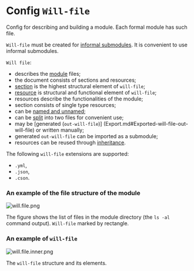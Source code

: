# Config <code>Will-file</code>  

Config for describing and building a module. Each formal module has such file.  

`Will-file` must be created for [informal submodules](SubmoduleInformal.md). It is convenient to use informal submodules.

`Will file`:  
- describes the [module](Module.md#Module) files;  
- the document consists of sections and resources;  
- [section](Structure.mdSection-will-file) is the highest structural element of `will-file`;  
- [resource](Structure.mdResources) is structural and functional element of `will-file`;  
- resources describe the functionalities of the module;  
- section consists of single type resources;  
- can be [named and unnamed](WillFileNamedAndSplit.md#Named-will-file);  
- can be [split](WillFileNamedAndSplit.md#Split-will-file) into two files for convenient use;
- may be [generated (`out-will-file`)] (Export.md#Exported-will-file-out-will-file) or written manually;
- generated `out-will-file` can be imported as a submodule;
- resources can be reused through [inheritance](Inheritance.md).

The following `will-file` extensions are supported:
- `.yml`,
- `.json`,
- `.cson`.  

### An example of the file structure of the module

![will.file.png](./Images/will.file.png)

The figure shows the list of files in the module directory (the `ls -al` command output). `Will-file` marked by rectangle.

### An example of `will-file`

![will.file.inner.png](./Images/will.file.inner.png)

The `will-file` structure and its elements.
